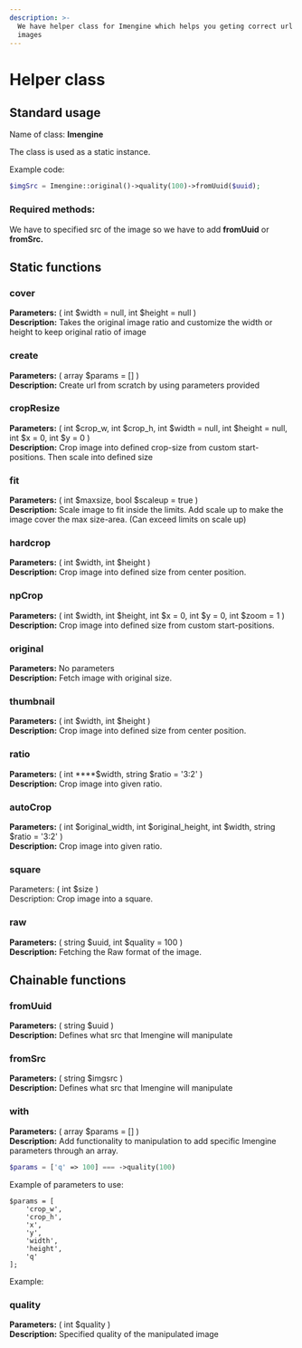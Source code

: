 ```yaml
---
description: >-
  We have helper class for Imengine which helps you geting correct url for
  images
---
```


# Helper class

## Standard usage

Name of class: **Imengine**

The class is used as a static instance.

Example code:

```php
$imgSrc = Imengine::original()->quality(100)->fromUuid($uuid);
```

### Required methods: 

We have to specified src of the image so we have to add **fromUuid** or **fromSrc.**

## Static functions

### cover

**Parameters:** \( int $width = null,  int $height = null \)  
**Description:** Takes the original image ratio and customize the width or height to keep original ratio of image

### create

**Parameters:** \( array $params = \[\] \)  
**Description:** Create url from scratch by using parameters provided 

### cropResize

**Parameters:** \( int $crop\_w, int $crop\_h, int $width = null, int $height = null, int $x = 0, int $y = 0 \)  
**Description:** Crop image into defined crop-size from custom start-positions. Then scale into defined size

### fit

**Parameters:** \( int $maxsize, bool $scaleup = true \)  
**Description:** Scale image to fit inside the limits. Add scale up to make the image cover the max size-area. \(Can exceed limits on scale up\)

### hardcrop

**Parameters:** \( int $width, int $height \)   
**Description:** Crop image into defined size from center position.

### npCrop

**Parameters:** \( int $width, int $height, int $x = 0, int $y = 0, int $zoom = 1 \)  
**Description:** Crop image into defined size from custom start-positions.

### original

**Parameters:** No parameters  
**Description:** Fetch image with original size.

### thumbnail

**Parameters:** \( int $width, int $height \)  
**Description:** Crop image into defined size from center position.

### ratio

**Parameters:** \( int ****$width,  string $ratio = '3:2' \)   
**Description:** Crop image into given ratio.

### autoCrop

**Parameters:** \( int $original\_width, int $original\_height, int $width, string $ratio = '3:2' \)  
**Description:** Crop image into given ratio.

### square

Parameters: \( int $size \)  
Description: Crop image into a square.

### raw

**Parameters:** \( string $uuid, int $quality = 100 \)  
**Description:** Fetching the Raw format of the image.

## Chainable functions

### fromUuid

**Parameters:** \( string $uuid \)  
**Description:** Defines what src that Imengine will manipulate

### fromSrc

**Parameters:** \( string $imgsrc \)  
**Description:** Defines what src that Imengine will manipulate

### with

**Parameters:** \( array $params = \[\] \)  
**Description:** Add functionality to manipulation to add specific Imengine parameters through an array.

```php
$params = ['q' => 100] === ->quality(100)
```

Example of parameters to use:

```text
$params = [
    'crop_w',
    'crop_h',
    'x',
    'y',
    'width',
    'height',
    'q'
];
```

Example:

### **quality**

**Parameters:** \( int $quality \)  
**Description:** Specified quality of the manipulated image 

